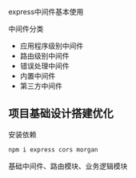 express中间件基本使用

中间件分类

- 应用程序级别中间件
- 路由级别中间件
- 错误处理中间件
- 内置中间件
- 第三方中间件

## 项目基础设计搭建优化

安装依赖

```bash
npm i express cors morgan
```



基础中间件、路由模块、业务逻辑模块